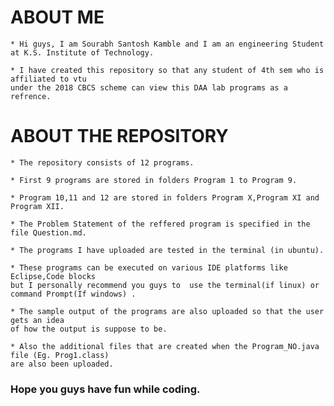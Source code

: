 # ABOUT ME
	* Hi guys, I am Sourabh Santosh Kamble and I am an engineering Student at K.S. Institute of Technology.
	
	* I have created this repository so that any student of 4th sem who is affiliated to vtu 
	under the 2018 CBCS scheme can view this DAA lab programs as a refrence.
	
# ABOUT THE REPOSITORY
	* The repository consists of 12 programs.
	
	* First 9 programs are stored in folders Program 1 to Program 9.
	
	* Program 10,11 and 12 are stored in folders Program X,Program XI and Program XII.
	
	* The Problem Statement of the reffered program is specified in the file Question.md.
	
	* The programs I have uploaded are tested in the terminal (in ubuntu).
	
	* These programs can be executed on various IDE platforms like Eclipse,Code blocks 
	but I personally recommend you guys to  use the terminal(if linux) or 
	command Prompt(If windows) .
	
	* The sample output of the programs are also uploaded so that the user gets an idea 
	of how the output is suppose to be.
	
	* Also the additional files that are created when the Program_NO.java file (Eg. Prog1.class) 
	are also been uploaded.
	
### Hope you guys have fun while coding.
